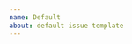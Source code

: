 ```yaml
---
name: Default
about: default issue template
---
```


<!--
Thank you for trying to create an issue. We hope this will help resolve your problem.

You can also try asking on DeepWiki if you’d like quicker help or more interactive Q&A.
    https://deepwiki.com/hamajyotan/active_record_compose

You can also choose to ask on DeepWiki instead, or go ahead and create this
issue here — creating it here keeps the discussion public and may help others in the future.
-->

